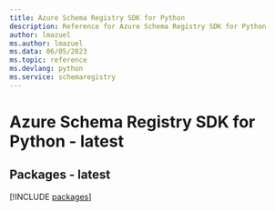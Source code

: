 ```yaml
---
title: Azure Schema Registry SDK for Python
description: Reference for Azure Schema Registry SDK for Python
author: lmazuel
ms.author: lmazuel
ms.data: 06/05/2023
ms.topic: reference
ms.devlang: python
ms.service: schemaregistry
---
```

# Azure Schema Registry SDK for Python - latest
## Packages - latest
[!INCLUDE [packages](schema-registry-index.md)]